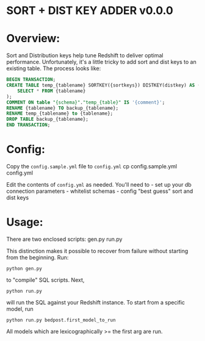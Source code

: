 
SORT + DIST KEY ADDER v0.0.0
============================

Overview:
==========

Sort and Distribution keys help tune Redshift to deliver optimal performance. Unfortunately,
it's a little tricky to add sort and dist keys to an existing table. The process looks like:

```sql
BEGIN TRANSACTION;
CREATE TABLE temp_{tablename} SORTKEY({sortkeys}) DISTKEY(distkey) AS (
    SELECT * FROM {tablename}
);
COMMENT ON table "{schema}"."temp_{table}" IS '{comment}';
RENAME {tablename} TO backup_{tablename};
RENAME temp_{tablename} to {tablename};
DROP TABLE backup_{tablename};
END TRANSACTION;
```

Config:
==========

  Copy the `config.sample.yml` file to `config.yml`
    cp config.sample.yml config.yml
  
  Edit the contents of `config.yml` as needed. You'll need to
    - set up your db connection parameters
    - whitelist schemas
    - config "best guess" sort and dist keys


Usage:
==========

There are two enclosed scripts:
  gen.py
  run.py

This distinction makes it possible to recover from failure without starting from the beginning. Run:

    python gen.py

to "compile" SQL scripts. Next,

    python run.py

will run the SQL against your Redshift instance. To start from a specific model, run

    python run.py bedpost.first_model_to_run

All models which are lexicographically >= the first arg are run.
